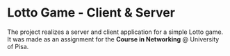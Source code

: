 # Lotto Game - Client & Server

The project realizes a server and client application for a simple Lotto game. <br/>
It was made as an assignment for the **Course in Networking** @ University of Pisa.
